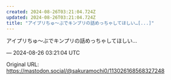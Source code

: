```yaml
---
created: 2024-08-26T03:21:04.724Z
updated: 2024-08-26T03:21:04.724Z
title: "アイプリちゅ〜ぶでキンプリの話めっちゃしてほしい…[...]"
---
```


<p>アイプリちゅ〜ぶでキンプリの話めっちゃしてほしい…</p>

&mdash; 2024-08-26 03:21:04 UTC

Original URL: https://mastodon.social/@sakuramochi0/113026168568327248

